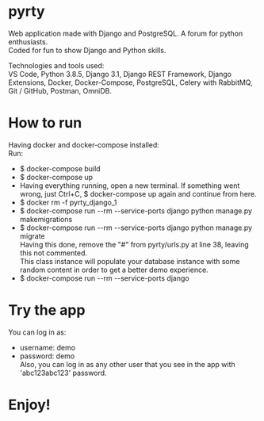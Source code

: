 # pyrty
Web application made with Django and PostgreSQL. A forum for python enthusiasts.  
Coded for fun to show Django and Python skills.

Technologies and tools used:  
VS Code, Python 3.8.5, Django 3.1, Django REST Framework, Django Extensions, Docker, Docker-Compose, PostgreSQL, Celery with RabbitMQ, Git / GitHub, Postman, OmniDB.

# How to run
Having docker and docker-compose installed:  
Run: 
- $ docker-compose build
- $ docker-compose up
- Having everything running, open a new terminal. If something went wrong, just Ctrl+C, $ docker-compose up again and continue from here.
- $ docker rm -f pyrty_django_1
- $ docker-compose run --rm --service-ports django python manage.py makemigrations
- $ docker-compose run --rm --service-ports django python manage.py migrate  
Having this done, remove the "#" from pyrty/urls.py at line 38, leaving this not commented.  
This class instance will populate your database instance with some random content in order to get a better demo experience.
- $ docker-compose run --rm --service-ports django

# Try the app
You can log in as:
- username: demo
- password: demo  
Also, you can log in as any other user that you see in the app with 'abc123abc123' password.

# Enjoy!
